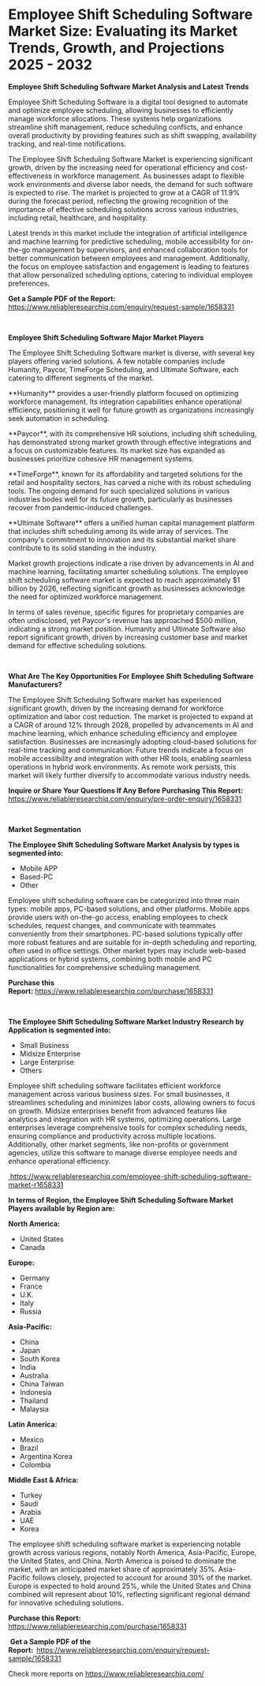 <p><h1>Employee Shift Scheduling Software Market Size: Evaluating its Market Trends, Growth, and Projections 2025 - 2032</h1></p><p><strong>Employee Shift Scheduling Software Market Analysis and Latest Trends</strong></p>
<p><p>Employee Shift Scheduling Software is a digital tool designed to automate and optimize employee scheduling, allowing businesses to efficiently manage workforce allocations. These systems help organizations streamline shift management, reduce scheduling conflicts, and enhance overall productivity by providing features such as shift swapping, availability tracking, and real-time notifications.</p><p>The Employee Shift Scheduling Software Market is experiencing significant growth, driven by the increasing need for operational efficiency and cost-effectiveness in workforce management. As businesses adapt to flexible work environments and diverse labor needs, the demand for such software is expected to rise. The market is projected to grow at a CAGR of 11.9% during the forecast period, reflecting the growing recognition of the importance of effective scheduling solutions across various industries, including retail, healthcare, and hospitality.</p><p>Latest trends in this market include the integration of artificial intelligence and machine learning for predictive scheduling, mobile accessibility for on-the-go management by supervisors, and enhanced collaboration tools for better communication between employees and management. Additionally, the focus on employee satisfaction and engagement is leading to features that allow personalized scheduling options, catering to individual employee preferences.</p></p>
<p><strong>Get a Sample PDF of the Report:&nbsp;</strong> <a href="https://www.reliableresearchiq.com/enquiry/request-sample/1658331?utm_campaign=2247&utm_medium=2&utm_source=Github&utm_content=ia&utm_term=09032025&utm_id=employee-shift-scheduling-software">https://www.reliableresearchiq.com/enquiry/request-sample/1658331</a></p>
<p>&nbsp;</p>
<p><strong>Employee Shift Scheduling Software Major Market Players</strong></p>
<p><p>The Employee Shift Scheduling Software market is diverse, with several key players offering varied solutions. A few notable companies include Humanity, Paycor, TimeForge Scheduling, and Ultimate Software, each catering to different segments of the market.</p><p>**Humanity** provides a user-friendly platform focused on optimizing workforce management. Its integration capabilities enhance operational efficiency, positioning it well for future growth as organizations increasingly seek automation in scheduling.</p><p>**Paycor**, with its comprehensive HR solutions, including shift scheduling, has demonstrated strong market growth through effective integrations and a focus on customizable features. Its market size has expanded as businesses prioritize cohesive HR management systems. </p><p>**TimeForge**, known for its affordability and targeted solutions for the retail and hospitality sectors, has carved a niche with its robust scheduling tools. The ongoing demand for such specialized solutions in various industries bodes well for its future growth, particularly as businesses recover from pandemic-induced challenges.</p><p>**Ultimate Software** offers a unified human capital management platform that includes shift scheduling among its wide array of services. The company's commitment to innovation and its substantial market share contribute to its solid standing in the industry.</p><p>Market growth projections indicate a rise driven by advancements in AI and machine learning, facilitating smarter scheduling solutions. The employee shift scheduling software market is expected to reach approximately $1 billion by 2026, reflecting significant growth as businesses acknowledge the need for optimized workforce management.</p><p>In terms of sales revenue, specific figures for proprietary companies are often undisclosed, yet Paycor's revenue has approached $500 million, indicating a strong market position. Humanity and Ultimate Software also report significant growth, driven by increasing customer base and market demand for effective scheduling solutions.</p></p>
<p>&nbsp;</p>
<p><strong>What Are The Key Opportunities For Employee Shift Scheduling Software Manufacturers?</strong></p>
<p><p>The Employee Shift Scheduling Software market has experienced significant growth, driven by the increasing demand for workforce optimization and labor cost reduction. The market is projected to expand at a CAGR of around 12% through 2028, propelled by advancements in AI and machine learning, which enhance scheduling efficiency and employee satisfaction. Businesses are increasingly adopting cloud-based solutions for real-time tracking and communication. Future trends indicate a focus on mobile accessibility and integration with other HR tools, enabling seamless operations in hybrid work environments. As remote work persists, this market will likely further diversify to accommodate various industry needs.</p></p>
<p><strong>Inquire or Share Your Questions If Any Before Purchasing This Report:</strong> <a href="https://www.reliableresearchiq.com/enquiry/pre-order-enquiry/1658331?utm_campaign=2247&utm_medium=2&utm_source=Github&utm_content=ia&utm_term=09032025&utm_id=employee-shift-scheduling-software">https://www.reliableresearchiq.com/enquiry/pre-order-enquiry/1658331</a></p>
<p>&nbsp;</p>
<p><strong>Market Segmentation</strong></p>
<p><strong>The Employee Shift Scheduling Software Market Analysis by types is segmented into:</strong></p>
<p><ul><li>Mobile APP</li><li>Based-PC</li><li>Other</li></ul></p>
<p><p>Employee shift scheduling software can be categorized into three main types: mobile apps, PC-based solutions, and other platforms. Mobile apps provide users with on-the-go access, enabling employees to check schedules, request changes, and communicate with teammates conveniently from their smartphones. PC-based solutions typically offer more robust features and are suitable for in-depth scheduling and reporting, often used in office settings. Other market types may include web-based applications or hybrid systems, combining both mobile and PC functionalities for comprehensive scheduling management.</p></p>
<p><strong>Purchase this Report:&nbsp;</strong><a href="https://www.reliableresearchiq.com/purchase/1658331?utm_campaign=2247&utm_medium=2&utm_source=Github&utm_content=ia&utm_term=09032025&utm_id=employee-shift-scheduling-software">https://www.reliableresearchiq.com/purchase/1658331</a></p>
<p>&nbsp;</p>
<p><strong>The Employee Shift Scheduling Software Market Industry Research by Application is segmented into:</strong></p>
<p><ul><li>Small Business</li><li>Midsize Enterprise</li><li>Large Enterprise</li><li>Others</li></ul></p>
<p><p>Employee shift scheduling software facilitates efficient workforce management across various business sizes. For small businesses, it streamlines scheduling and minimizes labor costs, allowing owners to focus on growth. Midsize enterprises benefit from advanced features like analytics and integration with HR systems, optimizing operations. Large enterprises leverage comprehensive tools for complex scheduling needs, ensuring compliance and productivity across multiple locations. Additionally, other market segments, like non-profits or government agencies, utilize this software to manage diverse employee needs and enhance operational efficiency.</p></p>
<p><a href="https://www.reliableresearchiq.com/employee-shift-scheduling-software-market-r1658331?utm_campaign=2247&utm_medium=2&utm_source=Github&utm_content=ia&utm_term=09032025&utm_id=employee-shift-scheduling-software">&nbsp;https://www.reliableresearchiq.com/employee-shift-scheduling-software-market-r1658331</a></p>
<p><strong>In terms of Region, the Employee Shift Scheduling Software Market Players available by Region are:</strong></p>
<p>
    <p> <strong> North America: </strong>
        <ul>
            <li>United States</li>
            <li>Canada</li>
        </ul>
        </p> 
    <p> <strong> Europe: </strong>
        <ul>
            <li>Germany</li>
            <li>France</li>
            <li>U.K.</li>
            <li>Italy</li>
            <li>Russia</li>
        </ul>
        </p> 
    <p> <strong> Asia-Pacific: </strong>
        <ul>
            <li>China</li>
            <li>Japan</li>
            <li>South Korea</li>
            <li>India</li>
            <li>Australia</li>
            <li>China Taiwan</li>
            <li>Indonesia</li>
            <li>Thailand</li>
            <li>Malaysia</li>
        </ul>
        </p> 
    <p> <strong> Latin America: </strong>
        <ul>
            <li>Mexico</li>
            <li>Brazil</li>
            <li>Argentina Korea</li>
            <li>Colombia</li>
        </ul>
        </p> 
    <p> <strong> Middle East & Africa: </strong>
        <ul>
            <li>Turkey</li>
            <li>Saudi</li>
            <li>Arabia</li>
            <li>UAE</li>
            <li>Korea</li>
        </ul>
    </p>
    </p>
<p><p>The employee shift scheduling software market is experiencing notable growth across various regions, notably North America, Asia-Pacific, Europe, the United States, and China. North America is poised to dominate the market, with an anticipated market share of approximately 35%. Asia-Pacific follows closely, projected to account for around 30% of the market. Europe is expected to hold around 25%, while the United States and China combined will represent about 10%, reflecting significant regional demand for innovative scheduling solutions.</p></p>
<p><strong>Purchase this Report: </strong><a href="https://www.reliableresearchiq.com/purchase/1658331?utm_campaign=2247&utm_medium=2&utm_source=Github&utm_content=ia&utm_term=09032025&utm_id=employee-shift-scheduling-software">https://www.reliableresearchiq.com/purchase/1658331</a></p>
<p>&nbsp;<strong>Get a Sample PDF of the Report:&nbsp;&nbsp;</strong><a href="https://www.reliableresearchiq.com/enquiry/request-sample/1658331?utm_campaign=2247&utm_medium=2&utm_source=Github&utm_content=ia&utm_term=09032025&utm_id=employee-shift-scheduling-software">https://www.reliableresearchiq.com/enquiry/request-sample/1658331</a></p>
<p><strong></strong></p>
<p>Check more reports on <a href="https://www.reliableresearchiq.com/?utm_campaign=2247&utm_medium=2&utm_source=Github&utm_content=ia&utm_term=09032025&utm_id=employee-shift-scheduling-software">https://www.reliableresearchiq.com/</a></p>